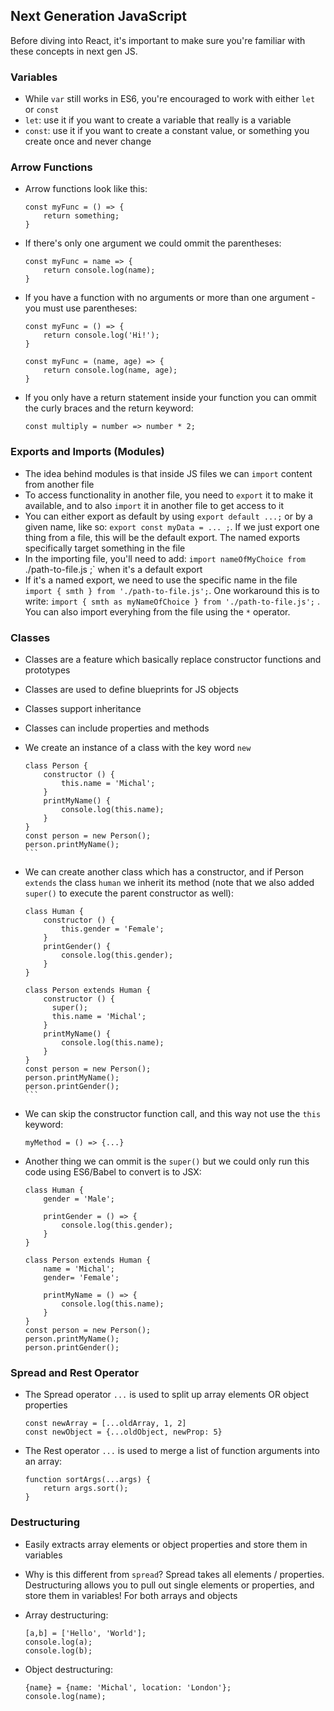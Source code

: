 ## Next Generation JavaScript

Before diving into React, it's important to make sure you're familiar with these concepts in next gen JS.

### Variables

- While `var` still works in ES6, you're encouraged to work with either `let` or `const`
- `let`: use it if you want to create a variable that really is a variable 
- `const`: use it if you want to create a constant value, or something you create once and never change

### Arrow Functions

- Arrow functions look like this: 

	```
	const myFunc = () => {
		return something;
	}
	```
- If there's only one argument we could ommit the parentheses: 
	
	```
	const myFunc = name => {
		return console.log(name);
	}
	```
- If you have a function with no arguments or more than one argument - you must use parentheses:
	
	```
	const myFunc = () => {
		return console.log('Hi!');
	}
	```
	
	```
	const myFunc = (name, age) => {
		return console.log(name, age);
	}
	```
- If you only have a return statement inside your function you can ommit the curly braces and the return keyword:
	
	```
	const multiply = number => number * 2;
	``` 

### Exports and Imports (Modules)
	
- The idea behind modules is that inside JS files we can `import` content from another file
- To access functionality in another file, you need to `export` it to make it available, and to also `import` it in another file to get access to it
- You can either export as default by using `export default ...;` or by a given name, like so: `export const myData = ... ;`. If we just export one thing from a file, this will be the default export. The named exports specifically target something in the file
- In the importing file, you'll need to add: `import nameOfMyChoice from `./path-to-file.js ;` when it's a default export 
- If it's a named export, we need to use the specific name in the file `import { smth } from './path-to-file.js';`. One workaround this is to write: `import { smth as myNameOfChoice } from './path-to-file.js';` . You can also import everyhing from the file using the `*` operator.

### Classes

- Classes are a feature which basically replace constructor
functions and prototypes
- Classes are used to define blueprints for JS objects
- Classes support inheritance
- Classes can include properties and methods 
- We create an instance of a class with the key word `new`

	```
	class Person {
		constructor () {
			this.name = 'Michal';
		}
		printMyName() {
			console.log(this.name);
		}
	}
	const person = new Person();
	person.printMyName();
	``` 
- We can create another class which has a constructor, and if Person `extends` the class `human` we inherit its method (note that we also added `super()` to execute the parent constructor as well): 
	
	```
	class Human {
		constructor () {
			this.gender = 'Female';
		}
		printGender() {
			console.log(this.gender);
		}
	}
	
	class Person extends Human {
		constructor () {
          super();
          this.name = 'Michal';
		}
		printMyName() {
			console.log(this.name);
		}
	}
	const person = new Person();
	person.printMyName();
	person.printGender();
	``` 
- We can skip the constructor function call, and this way not use the `this` keyword: 

	```
	myMethod = () => {...}
	```
- Another thing we can ommit is the `super()` but we could only run this code using ES6/Babel to convert is to JSX: 

	```
	class Human {
	    gender = 'Male';
	
	    printGender = () => {
	        console.log(this.gender);
	    }
	}
	
	class Person extends Human {
	    name = 'Michal';
	    gender= 'Female';
	
	    printMyName = () => {
	        console.log(this.name);
	    }
	}
	const person = new Person();
	person.printMyName();
	person.printGender();
	```

### Spread and Rest Operator
	
- The Spread operator `...` is used to split up array elements OR object properties

	```
	const newArray = [...oldArray, 1, 2]
	const newObject = {...oldObject, newProp: 5}
	```

- The Rest operator `...` is used to merge a list of function arguments into an array: 

	```
	function sortArgs(...args) {
		return args.sort();
	}
	```
	
### Destructuring

- Easily extracts array elements or object properties and store them in variables
- Why is this different from `spread`? Spread takes all elements / properties. Destructuring allows you to pull out single elements or properties, and store them in variables! For both arrays and objects
- Array destructuring: 

	```
	[a,b] = ['Hello', 'World'];
	console.log(a);
	console.log(b);
	```
- Object destructuring: 

	```
	{name} = {name: 'Michal', location: 'London'};
	console.log(name);
	```